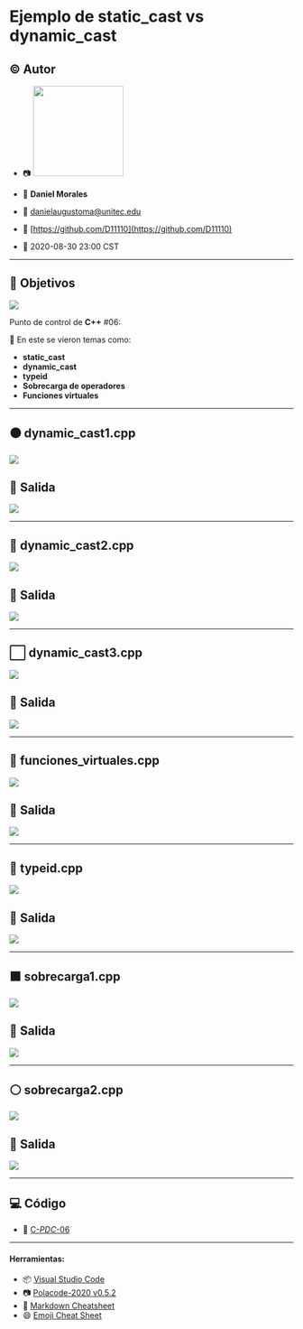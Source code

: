 # Ejemplo de static_cast vs dynamic_cast

## :copyright: Autor

- :camera: <img src="https://avatars2.githubusercontent.com/u/49168911?s=400&u=da268e901e63add3c6bb9125adfdc36131aa3d37&v=4" width="160px">

- :man: **Daniel Morales**
- :e-mail: danielaugustoma@unitec.edu
- :link: [https://github.com/D11110](https://github.com/D11110)
- :calendar: 2020-08-30 23:00 CST

---

## :dart: Objetivos

![](images/c++.png)

Punto de control de **C++** #06:

:blue_book: En este se vieron temas como:
   - **static_cast** 
   - **dynamic_cast** 
   - **typeid**
   - **Sobrecarga de operadores**
   - **Funciones virtuales**


---

## :black_circle: dynamic_cast1.cpp

![](images/dynamic_cast1_error.png)

## :page_with_curl: Salida

![](images/dynamic_cast1_error_out.png)

---

## :triangular_ruler: dynamic_cast2.cpp

![](images/dynamic_cast2_error.png)

## :page_with_curl: Salida

![](images/dynamic_cast2_error_out.png)

---

## :white_large_square: dynamic_cast3.cpp

![](images/dynamic_cast3_error.png)

## :page_with_curl: Salida

![](images/dynamic_cast3_error_out.png)

---

## :large_blue_diamond: funciones_virtuales.cpp

![](images/funciones_virtuales.png)

## :page_with_curl: Salida

![](images/funciones_virtuales_out.png)

---

## :large_orange_diamond: typeid.cpp

![](images/typeid.png)

## :page_with_curl: Salida

![](images/typeid_out.png)

---

##  :black_large_square:  sobrecarga1.cpp

![](images/sobrecarga1.png)

## :page_with_curl: Salida

![](images/sobrecarga1_out.png)

---

## :white_circle: sobrecarga2.cpp

![](images/sobrecarga2.png)

## :page_with_curl: Salida

![](images/sobrecarga2_out.png)

---

## :computer: Código

- :blue_book: [C-_PDC_-06](https://github.com/D11110/C-_PDC_-06)

---
#### Herramientas:
- :package: [Visual Studio Code](https://code.visualstudio.com/)
- :camera: [Polacode-2020 v0.5.2](https://github.com/jeff-hykin/polacode)
- :notebook: [Markdown Cheatsheet](https://github.com/adam-p/markdown-here/wiki/Markdown-Cheatsheet)
- :smile: [Emoji Cheat Sheet](https://www.webfx.com/tools/emoji-cheat-sheet/)